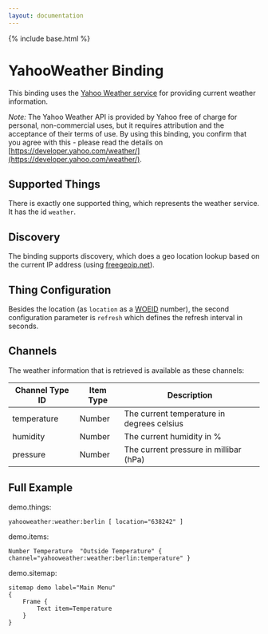 ```yaml
---
layout: documentation
---
```


{% include base.html %}

# YahooWeather Binding

This binding uses the [Yahoo Weather service](https://developer.yahoo.com/weather/) for providing current weather information.

_Note:_ The Yahoo Weather API is provided by Yahoo free of charge for personal, non-commercial uses, but it requires attribution and the acceptance of their terms of use.
By using this binding, you confirm that you agree with this - please read the details on [https://developer.yahoo.com/weather/](https://developer.yahoo.com/weather/).

## Supported Things

There is exactly one supported thing, which represents the weather service. It has the id ```weather```.

## Discovery

The binding supports discovery, which does a geo location lookup based on the current IP address (using [freegeoip.net](http://freegeoip.net)).

## Thing Configuration

Besides the location (as ```location``` as a [WOEID](https://en.wikipedia.org/wiki/WOEID) number), the second configuration parameter is ```refresh``` which defines the refresh interval in seconds.

## Channels

The weather information that is retrieved is available as these channels:

| Channel Type ID | Item Type    | Description  |
|-----------------|------------------------|------------- |
| temperature | Number       | The current temperature in degrees celsius |
| humidity | Number       | The current humidity in % |
| pressure | Number       | The current pressure in millibar (hPa) |


## Full Example

demo.things:
```
yahooweather:weather:berlin [ location="638242" ]
```

demo.items:
```
Number Temperature 	"Outside Temperature" { channel="yahooweather:weather:berlin:temperature" }
```

demo.sitemap:
```
sitemap demo label="Main Menu"
{
	Frame {
		Text item=Temperature
	}
}
```
